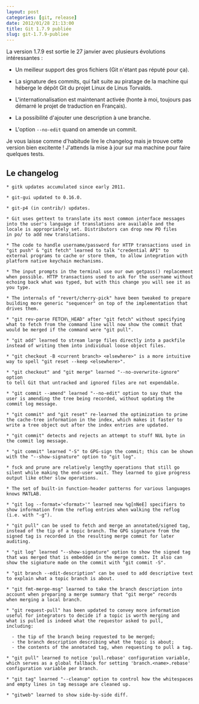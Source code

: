 ```yaml
---
layout: post
categories: [git, release]
date: 2012/01/28 21:13:00
title: Git 1.7.9 publiée
slug: git-1.7.9-publiee
---
```


La version 1.7.9 est sortie le 27 janvier avec plusieurs évolutions
intéressantes :

* Un meilleur support des gros fichiers (Git n'étant pas réputé pour ça).

* La signature des commits, qui fait suite au piratage de la machine qui
  héberge le dépôt Git du projet Linux de Linus Torvalds.

* L'internationalisation est maintenant activée (honte à moi, toujours pas
  démarré le projet de traduction en Français).

* La possibilité d'ajouter une description à une branche.

* L'option `--no-edit` quand on amende un commit.

Je vous laisse comme d'habitude lire le changelog mais je trouve cette version
bien excitente ! J'attends la mise à jour sur ma machine pour faire quelques
tests.

Le changelog
------------

    * gitk updates accumulated since early 2011.

    * git-gui updated to 0.16.0.

    * git-p4 (in contrib/) updates.

    * Git uses gettext to translate its most common interface messages
    into the user's language if translations are available and the
    locale is appropriately set. Distributors can drop new PO files
    in po/ to add new translations.

    * The code to handle username/password for HTTP transactions used in
    "git push" & "git fetch" learned to talk "credential API" to
    external programs to cache or store them, to allow integration with
    platform native keychain mechanisms.

    * The input prompts in the terminal use our own getpass() replacement
    when possible. HTTP transactions used to ask for the username without
    echoing back what was typed, but with this change you will see it as
    you type.

    * The internals of "revert/cherry-pick" have been tweaked to prepare
    building more generic "sequencer" on top of the implementation that
    drives them.

    * "git rev-parse FETCH\_HEAD" after "git fetch" without specifying
    what to fetch from the command line will now show the commit that
    would be merged if the command were "git pull".

    * "git add" learned to stream large files directly into a packfile
    instead of writing them into individual loose object files.

    * "git checkout -B <current branch> <elsewhere>" is a more intuitive
    way to spell "git reset --keep <elsewhere>".

    * "git checkout" and "git merge" learned "--no-overwrite-ignore" option
    to tell Git that untracked and ignored files are not expendable.

    * "git commit --amend" learned "--no-edit" option to say that the
    user is amending the tree being recorded, without updating the
    commit log message.

    * "git commit" and "git reset" re-learned the optimization to prime
    the cache-tree information in the index, which makes it faster to
    write a tree object out after the index entries are updated.

    * "git commit" detects and rejects an attempt to stuff NUL byte in
    the commit log message.

    * "git commit" learned "-S" to GPG-sign the commit; this can be shown
    with the "--show-signature" option to "git log".

    * fsck and prune are relatively lengthy operations that still go
    silent while making the end-user wait. They learned to give progress
    output like other slow operations.

    * The set of built-in function-header patterns for various languages
    knows MATLAB.

    * "git log --format='<format>'" learned new %g[nNeE] specifiers to
    show information from the reflog entries when walking the reflog
    (i.e. with "-g").

    * "git pull" can be used to fetch and merge an annotated/signed tag,
    instead of the tip of a topic branch. The GPG signature from the
    signed tag is recorded in the resulting merge commit for later
    auditing.

    * "git log" learned "--show-signature" option to show the signed tag
    that was merged that is embedded in the merge commit. It also can
    show the signature made on the commit with "git commit -S".

    * "git branch --edit-description" can be used to add descriptive text
    to explain what a topic branch is about.

    * "git fmt-merge-msg" learned to take the branch description into
    account when preparing a merge summary that "git merge" records
    when merging a local branch.

    * "git request-pull" has been updated to convey more information
    useful for integrators to decide if a topic is worth merging and
    what is pulled is indeed what the requestor asked to pull,
    including:

      - the tip of the branch being requested to be merged;
      - the branch description describing what the topic is about;
      - the contents of the annotated tag, when requesting to pull a tag.

    * "git pull" learned to notice 'pull.rebase' configuration variable,
    which serves as a global fallback for setting 'branch.<name>.rebase'
    configuration variable per branch.

    * "git tag" learned "--cleanup" option to control how the whitespaces
    and empty lines in tag message are cleaned up.

    * "gitweb" learned to show side-by-side diff.
